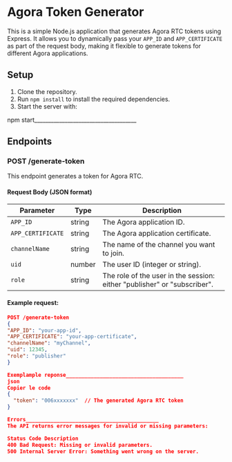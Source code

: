 # Agora Token Generator

This is a simple Node.js application that generates Agora RTC tokens using Express. It allows you to dynamically pass your `APP_ID` and `APP_CERTIFICATE` as part of the request body, making it flexible to generate tokens for different Agora applications.

## Setup

1. Clone the repository.
2. Run `npm install` to install the required dependencies.
3. Start the server with:

npm start_____________________________________
## Endpoints

### POST /generate-token

This endpoint generates a token for Agora RTC.

#### Request Body (JSON format)

| Parameter       | Type   | Description                                                        |
|-----------------|--------|--------------------------------------------------------------------|
| `APP_ID`        | string | The Agora application ID.                                          |
| `APP_CERTIFICATE`| string | The Agora application certificate.                                 |
| `channelName`   | string | The name of the channel you want to join.                          |
| `uid`           | number | The user ID (integer or string).                                   |
| `role`          | string | The role of the user in the session: either "publisher" or "subscriber". |

#### Example request:

```json
POST /generate-token
{
"APP_ID": "your-app-id",
"APP_CERTIFICATE": "your-app-certificate",
"channelName": "myChannel",
"uid": 12345,
"role": "publisher"
}

Exemplample reponse______________________________________
json
Copier le code
{
  "token": "006xxxxxxx"  // The generated Agora RTC token
}

Errors___________________________________________
The API returns error messages for invalid or missing parameters:

Status Code	Description
400	Bad Request: Missing or invalid parameters.
500	Internal Server Error: Something went wrong on the server.